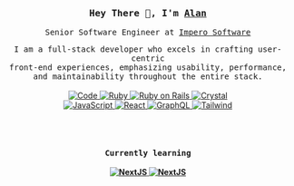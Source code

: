 <!-- Intro  -->
<h3 align="center">
  <samp>Hey There 👋, I'm <a target="_blank" href="https://r3id.dev/">Alan</a></samp>
</h3>
<p align="center">
  <samp>Senior Software Engineer at <a target="_blank" href="https://imperosoftware.com/">Impero Software</a></samp>
</p>
<p align="center">
  <!-- Organisation  -->
  <samp>
  I am a full-stack developer who excels in crafting user-centric 
  <br>
  front-end experiences, emphasizing usability, performance, 
  <br>
  and maintainability throughout the entire stack.
  </samp>
  <br>
  <br>
  <!-- Programming Languages -->
  <!-- Code logo -->
  <a href="https://github.com/r3id?tab=repositories" target="_blank">
    <img alt="Code" src="https://img.shields.io/badge/-code-FF5B4D?style=flat-square&logo=plex&logoColor=white">
  </a>
  <!-- Ruby -->
  <a href="https://www.ruby-lang.org/en/" target="_blank">
    <img alt="Ruby" src="https://img.shields.io/badge/-ruby-841922?style=flat-square&logo=ruby&logoColor=white">
  </a>
  <!-- Ruby on Rails -->
  <a href="https://rubyonrails.org" target="_blank">
    <img alt="Ruby on Rails" src="https://img.shields.io/badge/-ruby_on_rails-CC0000?style=flat-square&logo=rubyonrails&logoColor=white">
  </a>
  <!-- Crystal -->
  <a href="https://www.crystal-lang.org/" target="_blank">
    <img alt="Crystal" src="https://img.shields.io/badge/-crystal-000000?style=flat-square&logo=crystal&logoColor=white">
  </a>
  <br>
  <!-- JavaScript -->
  <a href="https://www.javascript.com" target="_blank">
    <img alt="JavaScript" src="https://img.shields.io/badge/-javascript-F7DF1E?style=flat-square&logo=javascript&logoColor=black">
  </a>
  <!-- React -->
  <a href="https://reactjs.org" target="_blank">
    <img alt="React" src="https://img.shields.io/badge/-react-333333?style=flat-square&logo=react&logoColor=61DAFB">
  </a>
  <!-- GraphQL -->
  <a href="https://graphql.com" target="_blank">
    <img alt="GraphQL" src="https://img.shields.io/badge/-graphQL-E10098?style=flat-square&logo=graphql&logoColor=white">
  </a>
  <!-- Tailwind -->
  <a href="https://tailwindcss.com" target="_blank">
    <img alt="Tailwind" src="https://img.shields.io/badge/-tailwind-06B6D4?style=flat-square&logo=tailwindcss&logoColor=white">
  </a>
</p>
<br>
<br>
<!-- Intro  -->
<h4 align="center">
  <samp>Currently learning</samp>
  <br><br>
  <a href="https://nextjs.org" target="_blank">
    <img alt="NextJS" src="https://img.shields.io/badge/-nextJS-333333?style=flat-square&logo=nextdotjs&logoColor=white">
  </a>
  <a href="https://www.scrumalliance.org" target="_blank">
    <img alt="NextJS" src="https://img.shields.io/badge/-scrum_alliance-009FDA?style=flat-square&logo=scrumalliance&logoColor=white">
  </a>
</h4>
<br>
